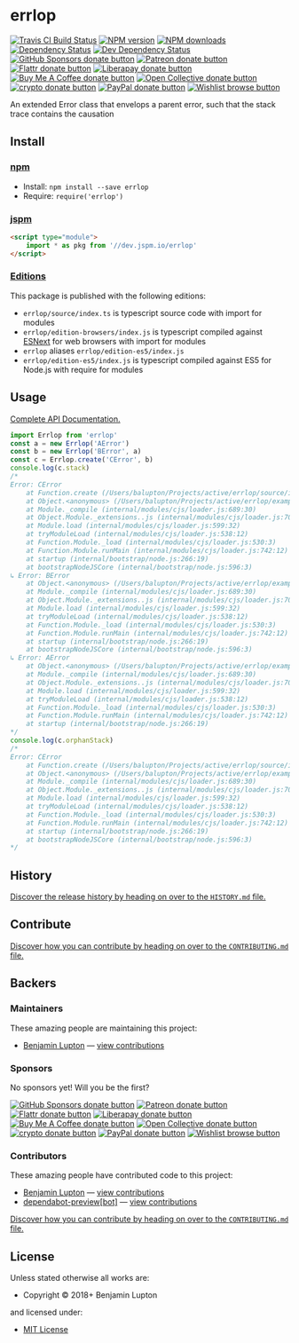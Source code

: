 <!-- TITLE/ -->

<h1>errlop</h1>

<!-- /TITLE -->


<!-- BADGES/ -->

<span class="badge-travisci"><a href="http://travis-ci.com/bevry/errlop" title="Check this project's build status on TravisCI"><img src="https://img.shields.io/travis/com/bevry/errlop/master.svg" alt="Travis CI Build Status" /></a></span>
<span class="badge-npmversion"><a href="https://npmjs.org/package/errlop" title="View this project on NPM"><img src="https://img.shields.io/npm/v/errlop.svg" alt="NPM version" /></a></span>
<span class="badge-npmdownloads"><a href="https://npmjs.org/package/errlop" title="View this project on NPM"><img src="https://img.shields.io/npm/dm/errlop.svg" alt="NPM downloads" /></a></span>
<span class="badge-daviddm"><a href="https://david-dm.org/bevry/errlop" title="View the status of this project's dependencies on DavidDM"><img src="https://img.shields.io/david/bevry/errlop.svg" alt="Dependency Status" /></a></span>
<span class="badge-daviddmdev"><a href="https://david-dm.org/bevry/errlop#info=devDependencies" title="View the status of this project's development dependencies on DavidDM"><img src="https://img.shields.io/david/dev/bevry/errlop.svg" alt="Dev Dependency Status" /></a></span>
<br class="badge-separator" />
<span class="badge-githubsponsors"><a href="https://github.com/sponsors/balupton" title="Donate to this project using GitHub Sponsors"><img src="https://img.shields.io/badge/github-donate-yellow.svg" alt="GitHub Sponsors donate button" /></a></span>
<span class="badge-patreon"><a href="https://patreon.com/bevry" title="Donate to this project using Patreon"><img src="https://img.shields.io/badge/patreon-donate-yellow.svg" alt="Patreon donate button" /></a></span>
<span class="badge-flattr"><a href="https://flattr.com/profile/balupton" title="Donate to this project using Flattr"><img src="https://img.shields.io/badge/flattr-donate-yellow.svg" alt="Flattr donate button" /></a></span>
<span class="badge-liberapay"><a href="https://liberapay.com/bevry" title="Donate to this project using Liberapay"><img src="https://img.shields.io/badge/liberapay-donate-yellow.svg" alt="Liberapay donate button" /></a></span>
<span class="badge-buymeacoffee"><a href="https://buymeacoffee.com/balupton" title="Donate to this project using Buy Me A Coffee"><img src="https://img.shields.io/badge/buy%20me%20a%20coffee-donate-yellow.svg" alt="Buy Me A Coffee donate button" /></a></span>
<span class="badge-opencollective"><a href="https://opencollective.com/bevry" title="Donate to this project using Open Collective"><img src="https://img.shields.io/badge/open%20collective-donate-yellow.svg" alt="Open Collective donate button" /></a></span>
<span class="badge-crypto"><a href="https://bevry.me/crypto" title="Donate to this project using Cryptocurrency"><img src="https://img.shields.io/badge/crypto-donate-yellow.svg" alt="crypto donate button" /></a></span>
<span class="badge-paypal"><a href="https://bevry.me/paypal" title="Donate to this project using Paypal"><img src="https://img.shields.io/badge/paypal-donate-yellow.svg" alt="PayPal donate button" /></a></span>
<span class="badge-wishlist"><a href="https://bevry.me/wishlist" title="Buy an item on our wishlist for us"><img src="https://img.shields.io/badge/wishlist-donate-yellow.svg" alt="Wishlist browse button" /></a></span>

<!-- /BADGES -->


<!-- DESCRIPTION/ -->

An extended Error class that envelops a parent error, such that the stack trace contains the causation

<!-- /DESCRIPTION -->


<!-- INSTALL/ -->

<h2>Install</h2>

<a href="https://npmjs.com" title="npm is a package manager for javascript"><h3>npm</h3></a>
<ul>
<li>Install: <code>npm install --save errlop</code></li>
<li>Require: <code>require('errlop')</code></li>
</ul>

<a href="https://jspm.io" title="Native ES Modules CDN"><h3>jspm</h3></a>

``` html
<script type="module">
    import * as pkg from '//dev.jspm.io/errlop'
</script>
```

<h3><a href="https://editions.bevry.me" title="Editions are the best way to produce and consume packages you care about.">Editions</a></h3>

<p>This package is published with the following editions:</p>

<ul><li><code>errlop/source/index.ts</code> is typescript source code with import for modules</li>
<li><code>errlop/edition-browsers/index.js</code> is typescript compiled against <a href="https://babeljs.io/docs/learn-es2015/" title="ECMAScript Next">ESNext</a> for web browsers with import for modules</li>
<li><code>errlop</code> aliases <code>errlop/edition-es5/index.js</code></li>
<li><code>errlop/edition-es5/index.js</code> is typescript compiled against ES5 for Node.js with require for modules</li></ul>

<!-- /INSTALL -->


## Usage

[Complete API Documentation.](http://master.errlop.bevry.surge.sh/docs/)

``` javascript
import Errlop from 'errlop'
const a = new Errlop('AError')
const b = new Errlop('BError', a)
const c = Errlop.create('CError', b)
console.log(c.stack)
/*
Error: CError
    at Function.create (/Users/balupton/Projects/active/errlop/source/index.js:92:10)
    at Object.<anonymous> (/Users/balupton/Projects/active/errlop/example.js:6:18)
    at Module._compile (internal/modules/cjs/loader.js:689:30)
    at Object.Module._extensions..js (internal/modules/cjs/loader.js:700:10)
    at Module.load (internal/modules/cjs/loader.js:599:32)
    at tryModuleLoad (internal/modules/cjs/loader.js:538:12)
    at Function.Module._load (internal/modules/cjs/loader.js:530:3)
    at Function.Module.runMain (internal/modules/cjs/loader.js:742:12)
    at startup (internal/bootstrap/node.js:266:19)
    at bootstrapNodeJSCore (internal/bootstrap/node.js:596:3)
↳ Error: BError
    at Object.<anonymous> (/Users/balupton/Projects/active/errlop/example.js:5:11)
    at Module._compile (internal/modules/cjs/loader.js:689:30)
    at Object.Module._extensions..js (internal/modules/cjs/loader.js:700:10)
    at Module.load (internal/modules/cjs/loader.js:599:32)
    at tryModuleLoad (internal/modules/cjs/loader.js:538:12)
    at Function.Module._load (internal/modules/cjs/loader.js:530:3)
    at Function.Module.runMain (internal/modules/cjs/loader.js:742:12)
    at startup (internal/bootstrap/node.js:266:19)
    at bootstrapNodeJSCore (internal/bootstrap/node.js:596:3)
↳ Error: AError
    at Object.<anonymous> (/Users/balupton/Projects/active/errlop/example.js:4:11)
    at Module._compile (internal/modules/cjs/loader.js:689:30)
    at Object.Module._extensions..js (internal/modules/cjs/loader.js:700:10)
    at Module.load (internal/modules/cjs/loader.js:599:32)
    at tryModuleLoad (internal/modules/cjs/loader.js:538:12)
    at Function.Module._load (internal/modules/cjs/loader.js:530:3)
    at Function.Module.runMain (internal/modules/cjs/loader.js:742:12)
    at startup (internal/bootstrap/node.js:266:19)
*/
console.log(c.orphanStack)
/*
Error: CError
    at Function.create (/Users/balupton/Projects/active/errlop/source/index.js:92:10)
    at Object.<anonymous> (/Users/balupton/Projects/active/errlop/example.js:6:18)
    at Module._compile (internal/modules/cjs/loader.js:689:30)
    at Object.Module._extensions..js (internal/modules/cjs/loader.js:700:10)
    at Module.load (internal/modules/cjs/loader.js:599:32)
    at tryModuleLoad (internal/modules/cjs/loader.js:538:12)
    at Function.Module._load (internal/modules/cjs/loader.js:530:3)
    at Function.Module.runMain (internal/modules/cjs/loader.js:742:12)
    at startup (internal/bootstrap/node.js:266:19)
    at bootstrapNodeJSCore (internal/bootstrap/node.js:596:3)
*/
```


<!-- HISTORY/ -->

<h2>History</h2>

<a href="https://github.com/bevry/errlop/blob/master/HISTORY.md#files">Discover the release history by heading on over to the <code>HISTORY.md</code> file.</a>

<!-- /HISTORY -->


<!-- CONTRIBUTE/ -->

<h2>Contribute</h2>

<a href="https://github.com/bevry/errlop/blob/master/CONTRIBUTING.md#files">Discover how you can contribute by heading on over to the <code>CONTRIBUTING.md</code> file.</a>

<!-- /CONTRIBUTE -->


<!-- BACKERS/ -->

<h2>Backers</h2>

<h3>Maintainers</h3>

These amazing people are maintaining this project:

<ul><li><a href="http://balupton.com">Benjamin Lupton</a> — <a href="https://github.com/bevry/errlop/commits?author=balupton" title="View the GitHub contributions of Benjamin Lupton on repository bevry/errlop">view contributions</a></li></ul>

<h3>Sponsors</h3>

No sponsors yet! Will you be the first?

<span class="badge-githubsponsors"><a href="https://github.com/sponsors/balupton" title="Donate to this project using GitHub Sponsors"><img src="https://img.shields.io/badge/github-donate-yellow.svg" alt="GitHub Sponsors donate button" /></a></span>
<span class="badge-patreon"><a href="https://patreon.com/bevry" title="Donate to this project using Patreon"><img src="https://img.shields.io/badge/patreon-donate-yellow.svg" alt="Patreon donate button" /></a></span>
<span class="badge-flattr"><a href="https://flattr.com/profile/balupton" title="Donate to this project using Flattr"><img src="https://img.shields.io/badge/flattr-donate-yellow.svg" alt="Flattr donate button" /></a></span>
<span class="badge-liberapay"><a href="https://liberapay.com/bevry" title="Donate to this project using Liberapay"><img src="https://img.shields.io/badge/liberapay-donate-yellow.svg" alt="Liberapay donate button" /></a></span>
<span class="badge-buymeacoffee"><a href="https://buymeacoffee.com/balupton" title="Donate to this project using Buy Me A Coffee"><img src="https://img.shields.io/badge/buy%20me%20a%20coffee-donate-yellow.svg" alt="Buy Me A Coffee donate button" /></a></span>
<span class="badge-opencollective"><a href="https://opencollective.com/bevry" title="Donate to this project using Open Collective"><img src="https://img.shields.io/badge/open%20collective-donate-yellow.svg" alt="Open Collective donate button" /></a></span>
<span class="badge-crypto"><a href="https://bevry.me/crypto" title="Donate to this project using Cryptocurrency"><img src="https://img.shields.io/badge/crypto-donate-yellow.svg" alt="crypto donate button" /></a></span>
<span class="badge-paypal"><a href="https://bevry.me/paypal" title="Donate to this project using Paypal"><img src="https://img.shields.io/badge/paypal-donate-yellow.svg" alt="PayPal donate button" /></a></span>
<span class="badge-wishlist"><a href="https://bevry.me/wishlist" title="Buy an item on our wishlist for us"><img src="https://img.shields.io/badge/wishlist-donate-yellow.svg" alt="Wishlist browse button" /></a></span>

<h3>Contributors</h3>

These amazing people have contributed code to this project:

<ul><li><a href="http://balupton.com">Benjamin Lupton</a> — <a href="https://github.com/bevry/errlop/commits?author=balupton" title="View the GitHub contributions of Benjamin Lupton on repository bevry/errlop">view contributions</a></li>
<li><a href="http://github.com/apps/dependabot-preview">dependabot-preview[bot]</a> — <a href="https://github.com/bevry/errlop/commits?author=dependabot-preview[bot]" title="View the GitHub contributions of dependabot-preview[bot] on repository bevry/errlop">view contributions</a></li></ul>

<a href="https://github.com/bevry/errlop/blob/master/CONTRIBUTING.md#files">Discover how you can contribute by heading on over to the <code>CONTRIBUTING.md</code> file.</a>

<!-- /BACKERS -->


<!-- LICENSE/ -->

<h2>License</h2>

Unless stated otherwise all works are:

<ul><li>Copyright &copy; 2018+ Benjamin Lupton</li></ul>

and licensed under:

<ul><li><a href="http://spdx.org/licenses/MIT.html">MIT License</a></li></ul>

<!-- /LICENSE -->
